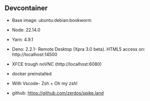 ## Devcontainer

- Base image: ubuntu:debian:bookworm
- Node: 22.14.0
- Yarn: 4.9.1
- Deno: 2.2.1- Remote Desktop (Xpra 3.0 beta). HTML5 access on: http://localhost:14500
- XFCE trough noVNC (http://localhost:6080)
- docker preinstalled
- With Vscode- Zsh + Oh my zsh!

- github: https://github.com/zerdos/spike.land
